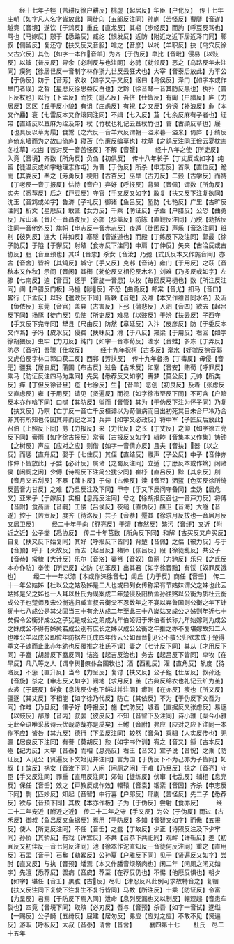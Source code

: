 <!-- { "loadSidebar": true } -->
　　经十七年子牼【苦耕反徐户耕反】桃虚【起居反】华臣【户化反】　传十七年庄朝【如字凡人名字皆放此】司徒卬【五郎反注同】孙蒯【苦怪反】曹隧【音遂】越竟【音境】遂饮【于鸩反】重丘【直龙反】其瓶【歩经反】而訽【呼豆反骂也】骂也【马嫁反】愬于【悉路反】臧纥【恨发反】近防【附近之近下居近泽门同】鄹叔【侧留反】复还守【扶又反又音服】唁之【音彦】以杙【羊职反】抉【乌穴反徐又古穴反】其伤【如字一本作音羊】为齐【于伪反】臯比【音毗】侵易【以豉反】以铍【普皮反】畀余【必利反与也注同】必骋【勑领反】恶之【乌路反年未注同】瘈狗【徐居世反一音制字林作狾九世反云狂犬也】大宰【音泰后放此】为平公【于伪反】妨于【音芳】农收【如字又手又反】讴曰【乌侯反】泽门【如字本或作臯门者误】之晳【星厯反徐思益反白也】之黔【徐音琴一音其防反黒也】执扑【普卜反杖也】以行【下孟反】而抶【耻乙反】吾侪【仕皆反】有阖【户腊反】庐【力居反】区区【丘于反小貌】有诅【庄虑反】有祝【之又反】分谤【补浪反】麁【本又作麤】衰【七雷反本又作缞同注同】不缉【七入反】苴【七余反麻有子者也】绖带【直结反以苴麻为绖及带】杖【竹杖也礼记云苴杖竹也】菅【古顔反草也】屦【也具反以草为屦】食鬻【之六反一音羊六反谓朝一溢米暮一溢米】倚庐【于绮反庐倚东墙而为之故曰倚庐】寝苫【伤亷反编草也】枕草【之鸩反注同王俭云夏枕凷冬枕草】枕凷【苦对反一音苦怪反】不解【音蟹】
　　经十八年之使【所吏反】入竟【音境】齐数【所角反】负刍【初俱反】　传十八年长子【丁丈反或如字】纯留【徒温反或如字地理志作屯】为曹【于伪反】所杀【申志反】首队【直位反】跪而【其委反】奉之【芳勇反】梗阳【古杏反】巫臯【古刀反】二瑴【古学反】而祷【丁老反一音丁报反】怙恃【音户】弃好【呼报反】背盟【音佩】谓数【所角反】实先【悉荐反】后之【戸豆反】守官【手又反又如字】敢复【扶又反下注复欲同】沈玉【音鸩或如字】鲁济【子礼反】御诸【鱼吕反】堑防【七艳反】广里【古旷反注同】析文【星厯反】敢匿【女力反】千乘【防证反】子盍【户腊反】公恐【曲勇反】斥山泽【音尺一音昌夜反】必斾【歩盖反】防陈【直觐反注同】乃脱【勑括反注同一音他外反】旗帜【申志反一音赤志反】夜遁【徒困反】声乐【音洛注同】班别【彼列反】连大【并如反】塞隧【音遂道也】而殿【丁练反下及注同】郭最【徐子防反】于隘【于懈反】射殖【食亦反下注同】中肩【丁仲反】矢夹【古洽反或古协反】脰【音豆颈也】其【音忠】杀女【音汝】乃弛【式氏反本又作施音同】亦舎【音舍】皆衿【其鸩反】城守【手又反】克邿【音诗】雍门【于用反】之萩【音秋本又作秋】示间【音闲】其橁【勑伦反又相伦反木名】刘难【乃多反或如字】左骖【七南反】迫【音百】还于【音旋一音患】以枚【毎回反马檛也】数【所注反注同】阖【户腊反门板】马檛【陟反】不恐【曲勇反】邮棠【音尤】扣马【音口】畧行【下孟反】以轻【遣政反下同】断鞅【音短】及潍【本又作维音同水名】及沂【鱼依反】东莞【音官】盖县【古害反】下邳【蒲悲反】入泗【音四】欲去【起吕反下同】扬豚【徒门反】见使【所吏反】难易【以豉反】于汾【扶云反】子西守【手又反下完守同】犫县【尺由反】防然【章延反】入汴【皮彦反】防【于委反本又作蒍】子冯【皮氷反】侵费【扶味反】滑【于八反】雍梁【于用反】右回【如字徐胡猥反】虫牢【力刀反】纯门【如字一音市荀反】滍水【音蜼】多冻【丁弄反】防尽【音祈】吾骤【仕救反】
　　经十九年祝柯【古多反】漷水【好虢反徐音郭又虎伯反字林口郭口获二反】西郛【芳扶反】　传十九年督扬【丁毒反】毋侵【音无】疆我【居良反】蒲圃【布古反】过鲁【古禾反】如鞌【音安】贿荀【呼罪反】乘马【防证反注四马为乗同】先吴【悉荐反又如字】夀梦【莫公反】元帅【所类反】瘅【丁但反徐音旦】疽【七徐反】生【音羊】恶创【初良反】及着【张虑反又直虑反】雍【于用反】请见【贤遍反】而视【如字徐市至反下同】不可含【户暗反本亦作唅下同】口噤【其防反】盥而【音管】其为【于伪反下注为怀子同】乃复【扶又反】乃瞑【亡丁反一音亡千反桓谭以为荀偃病而目出初死其目未合尸冷乃合非其有所知也传因其异而记之耳】兵并【如字又必政反】将中军【子匠反后放此】召伯【上照反下同】劳【力报反】来【力代反】之长【丁丈反】之仰【如字徐五亮反下同】膏雨【如字徐古报反】常膏【古报反又如字】辑睦【音集本又作集】铸钟【之树反】声应【应对之应】则借【如字一音倩亦反】且夫【音扶】器【以之反】而惩【直升反】娶于【七住反】其侄【直结反】鬷声【子公反】中子【音仲亦作仲下皆放此】子嬖【必计反】属诸【之蜀反注同】立适【丁厯反本或作嫡】闲诸侯【闲厠之闲】少傅【诗照反下注简公犹少同】崔杼【直吕反】黥【其京反】刖【音月又五刮反】不暴【蒲卜反】于句【古侯反】渎【音豆】洒蓝【色买反徐所绮反蓝音力甘反】之难【乃旦反注及下同】甲守【手又下反问守备同】圭妫【居危又】亚宋子【于嫁反】实相【息亮反注同】号之【徐胡报反召也一音戸刀反】将傅【音附】食髙唐【音嗣】工偻【吕侯反】夜缒【直伪反】醢卫【音海】大隧【音遂】控于【苦贡反】度齐【待洛反】共子【音恭】蹷其【徐求月反拔也一音居月反又居卫反】
　　经二十年于向【舒亮反】于澶【市然反】繁污【音纡】又近【附近之近】公子燮【悉协反】　传二十年莒数【所角反下同】和解【古买反又户买反】自复【扶又反下始复同】其好【呼报反下皆同】背楚【音佩】之偪【彼力反】与于【音预】呼于【火故反】而去【起吕反】褚师【张吕反】叚【徐徒乱反】共公子【音恭】常棣【大计反】乐尔【音洛】妻帑【音奴】鱼丽【力驰反】乐只【之氏反本亦作防】奉使【所吏反】之防【初革反】出其君【如字徐音黜】有馁【奴罪反饿也】
　　经二十一年以漆【本或作涞徐音七】闾丘【力于反】商任【音壬】　传二十一年公姑姊【杜以公之姑及姊是二人也或曰列女传称梁有节姑妹谓父之妹也此云姑姊是父之姊也一人耳以杜氏为误案成二年楚侵及阳桥孟孙往赂以公衡为质杜云衡成公子也楚师及宋公衡逃归臧宣叔云衡父不忍数年之不宴以弃鲁国则公衡之年下计犹十七八成公是其父固当三十有余从成二年至此三十八嵗姑又成公之姊则年近七十矣假令公衡非成公之子犹是成公之弟成九年伯姬归于宋伯者长称九年始嫁则为成公之妹成公不得有姊矣若成公别有庶长之姊以成公公衡之年推之亦不复堪嫁故知二人也唯公羊以成公即位年防据左氏成四年传云公如晋晋见公不敬公归欲求成于楚得季文子谏而止此非年幼也反覆推之杜氏不误】妻之【七计反下同】其从【才用反下同】子盍【胡腊反下盍反同】诘盗【起吉反治也】务去【起吕反下皆同】皁牧【在早反】凡八等之人【谓皁舆僚仆台圉牧也】洒【西礼反】濯【直角反】轨度【待洛反】不惩【直升反】当令【力呈反】复讨【扶又反】公子鉏【仕居反】叔孙还【音旋】杀之【申志反又如字】阙地【求月反】茧【古典反绵衣也礼记云纩为茧】衣裘【于既反】鲜食【息浅反少也下鲜过并注同】瘠则【在亦反】瘦也【所又反】彊逐【其丈反】不相能【如字徐乃代反】防亡【其依反】不为【于伪反下文吾为同】作难【乃旦反】懐子好【呼报反】施【式防反】城着【直据反又张虑反】易逐【以豉反】邴豫【音丙】叔罢【彼皮反】不知【音智下及注同】诗小雅【案今小雅无此全语唯采菽诗云优哉游哉亦是戾矣】王鲋【音附】弗应【应对之应下注同一本作不应】皆咎【其九反】德行【下孟反注同】较然【音角】乘驲【人实反传也】无疆【居良反下注同】有謩【莫胡反】勲【如字书作训】宥之【音又】鲧【古本反】殛【纪力反】大甲【音泰】而相【息亮反】右王【音又】宣子说【音恱】之乗【防证反】入见公【贤遍反下文始见并注同】言为国【于伪反下不为己亦为子皆同】妬叔【丁故反】祸女【音汝下同】人闲【闲厕之闲】于难【乃旦反】掠之【音亮】守臣【手又反注同】罪重【直用反注同】郊甸【徒练反】伏窜【七乱反】辅相【息亮反】保任【音壬】效之【戸教反或作效】轘辕【音袁】锢栾【音固】齐杀【申志反下同】剽【匹妙反】知起【音智】中行喜【户郎反】邢蒯【苦怪反】先二子【悉荐反】欲与【音预下同】其枚【本亦作板】子为【于伪反】尝射【食亦反】
　　经二十二年宠近【附近之近】　传二十二年之守【手又反】为公【于伪反】雨过【古禾反】御叔【鱼吕反又鱼据反】焉用【于防反】多知【音智又如字】而傲【五报反】使人【所吏反注同】不任【音壬】之蠹【丁故反】少正【诗照反注及下少牢同】孙侨【其骄反】有戏【许宜反】不共【音恭下共祀同】观衅【许靳反】差【初冝反又初佳反一音七何反注同】池【徐本作沱直知反一音徒何反注同】重之【直用反】石盂【音于】石毚【勑畧反】公孙夏【户雅反下同】见于【贤遍反又如字】尝酎【直又反】与执【音预】燔焉【本又作膰音烦祭肉也】闲二年【闲厠之闲又如字】先澶【悉荐反】罢病【音皮】荐至【在荐反仍也】不惕【他厯反惧也】朝夕【如字】堪任【音壬】黒肱【古反】尽归【津忍反凡此例可求故特音之】复锢【扶又反注同下复使下注复生不复行皆同】马数【所注反】十乘【防证反】令富【力呈反】君焉【于防反下焉入同】泄命【息列反漏也又以制反】轘观起【音患车裂也】四竟【音境下同】取殡【必刃反】吾与【音预】杀吾【如字一音试】遂缢【一赐反】公子齮【五绮反】屈建【居勿反】弗应【应对之应】不敢不见【贤遍反】游昄【呼板反】大叔【音泰】请舎【音舍】
　　襄四第十七
　　杜氏　尽二十五年
